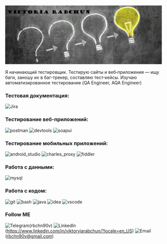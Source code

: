 [![Header](https://github.com/rbchn90v/rbchn90v/blob/main/assets/1005555b.jpg)](https://www.linkedin.com/in/viktoryiarabchun/?locale=en_US)


Я начинающий тестировщик. Тестирую сайты и веб‑приложения — ищу баги, заношу их в баг-трекер, составляю тест‑кейсы. Изучаю автоматизированное тестирование (QA Engineer, AQA Engineer)

### Тестовая документация:

![Jira](https://img.shields.io/badge/-Jira-255C37)


### Тестирование веб-приложений:

![postman](https://img.shields.io/badge/-postman-255C37)
![devtools](https://img.shields.io/badge/-devtools-255C37)
![soapui](https://img.shields.io/badge/-soapui-255C37)


### Тестирование мобильных приложений:

![android_studio](https://img.shields.io/badge/-android_studio-255C37)
![charles_proxy](https://img.shields.io/badge/-charles_proxy-255C37)
![fiddler](https://img.shields.io/badge/-fiddler-255C37)

### Работа с данными:

![mysql](https://img.shields.io/badge/-mysql-255C37)

### Работа с кодом:

![git](https://img.shields.io/badge/-git-255C37)
![bash](https://img.shields.io/badge/-bash-255C37)
![java](https://img.shields.io/badge/-java-255C37)
![idea](https://img.shields.io/badge/-idea-255C37)
![vscode](https://img.shields.io/badge/-vscode-255C37)


### Follow ME
![Telegram](https://img.shields.io/badge/-Telegram-255C37)(rbchn90v)
![LinkedIn](https://img.shields.io/badge/-LinkedIn-255C37)(https://www.linkedin.com/in/viktoryiarabchun/?locale=en_US)
![Email](https://img.shields.io/badge/-Email-255C37)(rbchn90v@gmail.com)